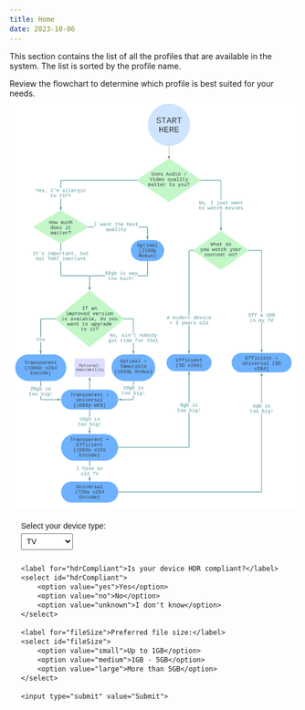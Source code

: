 ```yaml
---
title: Home
date: 2023-10-06
---
```


This section contains the list of all the profiles that are available in the system. The list is sorted by the profile name.

Review the flowchart to determine which profile is best suited for your needs.
![flowchart](flowchart.png)

<form id="deviceSelectionForm">
    <label for="deviceType">Select your device type:</label>
    <select id="deviceType">
        <option value="tv">TV</option>
        <option value="phone">Phone</option>
        <option value="computer">Computer</option>
        <!-- Add other device types as needed -->
    </select>

    <label for="hdrCompliant">Is your device HDR compliant?</label>
    <select id="hdrCompliant">
        <option value="yes">Yes</option>
        <option value="no">No</option>
        <option value="unknown">I don't know</option>
    </select>

    <label for="fileSize">Preferred file size:</label>
    <select id="fileSize">
        <option value="small">Up to 1GB</option>
        <option value="medium">1GB - 5GB</option>
        <option value="large">More than 5GB</option>
    </select>

    <input type="submit" value="Submit">

</form>

<div id="result"></div>

<style>
#deviceSelectionForm {
font-family: Arial, sans-serif;
margin: 20px;
}

label {
    display: block;
    margin-bottom: 5px;
}

select {
    margin-bottom: 10px;
    padding: 5px;
}

input[type="submit"] {
    padding: 5px 10px;
    background-color: #4CAF50;
    border: none;
    color: white;
    cursor: pointer;
}

</style>

<script>
    document.getElementById('deviceSelectionForm').addEventListener('submit', function(e) {
    e.preventDefault();

    const deviceType = document.getElementById('deviceType').value;
    const hdrCompliant = document.getElementById('hdrCompliant').value;
    const fileSize = document.getElementById('fileSize').value;

    let resultLink;

    // Example logic (you can adjust as per your needs)
    if (deviceType === 'tv' && hdrCompliant === 'yes' && fileSize === 'large') {
        resultLink = '/path_for_large_hdr_tv.html';
    } else if (deviceType === 'phone' && fileSize === 'small') {
        resultLink = '/path_for_small_phone.html';
    }
    // ... Add more conditions as needed ...

    const resultDiv = document.getElementById('result');
    if (resultLink) {
        resultDiv.innerHTML = `<a href="${resultLink}">Click here for your recommendation</a>`;
    } else {
        resultDiv.textContent = "Sorry, we couldn't find a recommendation for your combination.";
    }
});

</script>
